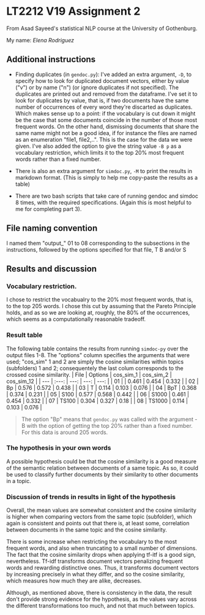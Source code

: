 # LT2212 V19 Assignment 2

From Asad Sayeed's statistical NLP course at the University of Gothenburg.

My name: _Elena Rodriguez_

## Additional instructions
+ Finding duplicates (in `gendoc.py`): I've added an extra argument, `-D`, to specify how to look for duplicated document vectors, either by value ("v") or by name ("n") (or ignore duplicates if not specified). The duplicates are printed out and removed from the dataframe. 
I've set it to look for duplicates by value, that is, if two documents have the same number of occurrences of every word they're discarted as duplicates. Which makes sense up to a point: if the vocabulary is cut down it might be the case that some documents coincide in the number of those most frequent words.
On the other hand, dismissing documents that share the same name might not be a good idea, if for instance the files are named as an enumeration "file1, file2,..". This is the case for the data we were given.
I've also added the option to give the string value `-B p` as a vocabulary restriction, which limits it to the top 20% most frequent words rather than a fixed number.

+ There is also an extra argument for `simdoc.py`, `-M` to print the results in markdown format. (This is simply to help me copy-paste the results as a table)

+ There are two bash scripts that take care of running gendoc and simdoc 8 times, with the required specifications. (Again this is most helpful to me for completing part 3). 

## File naming convention

I named them "output_" 01 to 08 corresponding to the subsections in the instructions, followed by the options specified for that file, T B and/or S

## Results and discussion

### Vocabulary restriction.

I chose to restrict the vocabualry to the 20% most frequent words, that is, to the top 205 words. I chose this cut by assuming that the Pareto Principle holds, and as so we are looking at, roughly, the 80% of the occurrences, which seems as a computationally reasonable tradeoff. 

### Result table
The following table contains the results from running `simdoc-py` over the output files 1-8. The "options" column specifies the arguments that were used; "cos_sim" 1 and 2 are simply the cosine similarities within topics (subfolders) 1 and 2; consequentely the last colum corresponds to the crossed cosine similarity.
| File | Options | cos_sim_1 | cos_sim_2 | cos_sim_12 | 
| --- | :---: | ---: | ---: | ---: | 
| 01  |    |  0.461  |  0.454  |  0.332  |
| 02  |  Bp  |  0.576  |  0.572  |  0.438  |
| 03  |  T  |  0.114  |  0.103  |  0.076  |
| 04  |  BpT  |  0.368  |  0.374  |  0.231  |
| 05  |  S100  |  0.577  |  0.568  |  0.442  |
| 06  |  S1000  |  0.461  |  0.454  |  0.332  |
| 07  |  TS100  |  0.304  |  0.327  |  0.18  |
| 08  |  TS1000  |  0.114  |  0.103  |  0.076  |  
> The option "Bp" means that `gendoc.py` was called with the argument -B with the option of getting the top 20% rather than a fixed number. For this data is around 205 words.

### The hypothesis in your own words
A possible hypothesis could be that the cosine similarity is a good measure of the semantic relation between documents of a same topic. As so, it could be used to classify further documents by their similarity to other documents in a topic.

### Discussion of trends in results in light of the hypothesis
Overall, the mean values are somewhat consistent and the cosine similarity is higher when comparing vectors from the same topic (subfolder), which again is consistent and points out that there is, at least some, correlation between documents in the same topic and the cosine similarity.

There is some increase when restricting the vocabulary to the most frequent words, and also when truncating to a small number of dimensions. The fact that the cosine similarity drops when applying tf-itf is a good sign, nevertheless. Tf-idf transforms document vectors penalizing frequent words and rewarding distinctive ones. Thus, it transforms document vectors by increasing precisely in what they differ, and so the cosine similarity, which measures how much they are alike, decreases.

Although, as mentioned above, there is consistency in the data, the result don't provide strong evidence for the hypothesis, as the values vary across the different transformations too much, and not that much between topics. 
